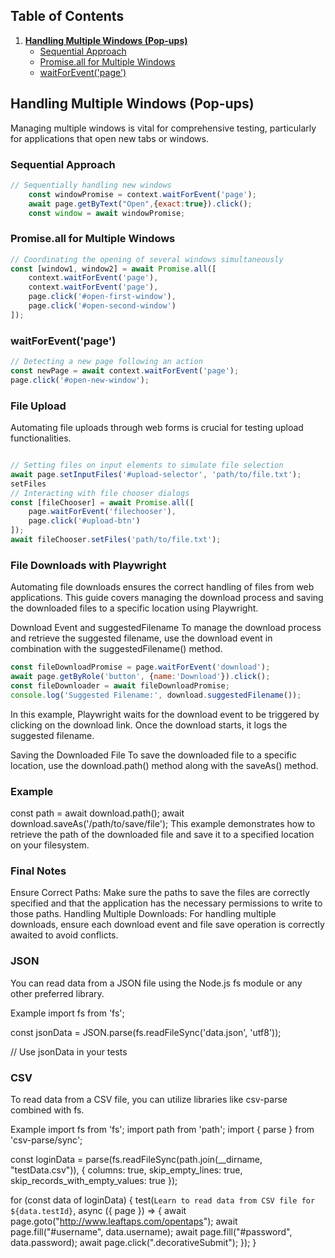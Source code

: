## Table of Contents

1. **[Handling Multiple Windows (Pop-ups)](#handling-multiple-windows-pop-ups)**
   - [Sequential Approach](#sequential-approach)
   - [Promise.all for Multiple Windows](#promiseall-for-multiple-windows)
   - [waitForEvent('page')](#waitforeventpage)


## Handling Multiple Windows (Pop-ups)

Managing multiple windows is vital for comprehensive testing, particularly for applications that open new tabs or windows.

### Sequential Approach

```javascript
// Sequentially handling new windows
    const windowPromise = context.waitForEvent('page');
    await page.getByText("Open",{exact:true}).click();
    const window = await windowPromise;
```

### Promise.all for Multiple Windows

```javascript
// Coordinating the opening of several windows simultaneously
const [window1, window2] = await Promise.all([
    context.waitForEvent('page'),
    context.waitForEvent('page'),
    page.click('#open-first-window'),
    page.click('#open-second-window')
]);
```

### waitForEvent('page')

```javascript
// Detecting a new page following an action
const newPage = await context.waitForEvent('page');
page.click('#open-new-window');
```
### File Upload
Automating file uploads through web forms is crucial for testing upload functionalities.

```javascript

// Setting files on input elements to simulate file selection
await page.setInputFiles('#upload-selector', 'path/to/file.txt');
setFiles
// Interacting with file chooser dialogs
const [fileChooser] = await Promise.all([
    page.waitForEvent('filechooser'),
    page.click('#upload-btn')
]);
await fileChooser.setFiles('path/to/file.txt');
```
### File Downloads with Playwright
Automating file downloads ensures the correct handling of files from web applications. This guide covers managing the download process and saving the downloaded files to a specific location using Playwright.

Download Event and suggestedFilename
To manage the download process and retrieve the suggested filename, use the download event in combination with the suggestedFilename() method.

```javascript
const fileDownloadPromise = page.waitForEvent('download');
await page.getByRole('button', {name:'Download'}).click();
const fileDownloader = await fileDownloadPromise;
console.log('Suggested Filename:', download.suggestedFilename());
```
In this example, Playwright waits for the download event to be triggered by clicking on the download link. Once the download starts, it logs the suggested filename.

Saving the Downloaded File
To save the downloaded file to a specific location, use the download.path() method along with the saveAs() method.

### Example
const path = await download.path();
await download.saveAs('/path/to/save/file');
This example demonstrates how to retrieve the path of the downloaded file and save it to a specified location on your filesystem.

### Final Notes
Ensure Correct Paths: Make sure the paths to save the files are correctly specified and that the application has the necessary permissions to write to those paths.
Handling Multiple Downloads: For handling multiple downloads, ensure each download event and file save operation is correctly awaited to avoid conflicts.

### JSON
You can read data from a JSON file using the Node.js fs module or any other preferred library.

Example
import fs from 'fs';

const jsonData = JSON.parse(fs.readFileSync('data.json', 'utf8'));

// Use jsonData in your tests
### CSV
To read data from a CSV file, you can utilize libraries like csv-parse combined with fs.

Example
import fs from 'fs';
import path from 'path';
import { parse } from 'csv-parse/sync';

const loginData = parse(fs.readFileSync(path.join(__dirname, "testData.csv")), {
    columns: true,
    skip_empty_lines: true,
    skip_records_with_empty_values: true
});

for (const data of loginData) {
    test(`Learn to read data from CSV file for ${data.testId}`, async ({ page }) => {
        await page.goto("http://www.leaftaps.com/opentaps");
        await page.fill("#username", data.username);
        await page.fill("#password", data.password);
        await page.click(".decorativeSubmit");
    });
}